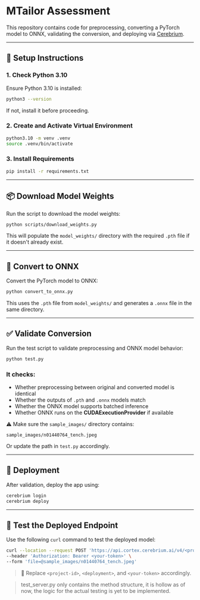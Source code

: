 # MTailor Assessment

This repository contains code for preprocessing, converting a PyTorch model to ONNX, validating the conversion, and deploying via [Cerebrium](https://www.cerebrium.ai/).

---

## 🔧 Setup Instructions

### 1. Check Python 3.10

Ensure Python 3.10 is installed:

```bash
python3 --version
```

If not, install it before proceeding.

### 2. Create and Activate Virtual Environment

```bash
python3.10 -m venv .venv
source .venv/bin/activate
```

### 3. Install Requirements

```bash
pip install -r requirements.txt
```

---

## 📦 Download Model Weights

Run the script to download the model weights:

```bash
python scripts/download_weights.py
```

This will populate the `model_weights/` directory with the required `.pth` file if it doesn't already exist.

---

## 🔁 Convert to ONNX

Convert the PyTorch model to ONNX:

```bash
python convert_to_onnx.py
```

This uses the `.pth` file from `model_weights/` and generates a `.onnx` file in the same directory.

---

## ✅ Validate Conversion

Run the test script to validate preprocessing and ONNX model behavior:

```bash
python test.py
```

### It checks:
- Whether preprocessing between original and converted model is identical  
- Whether the outputs of `.pth` and `.onnx` models match  
- Whether the ONNX model supports batched inference  
- Whether ONNX runs on the **CUDAExecutionProvider** if available  

⚠️ Make sure the `sample_images/` directory contains:

```
sample_images/n01440764_tench.jpeg
```

Or update the path in `test.py` accordingly.

---

## 🚀 Deployment

After validation, deploy the app using:

```bash
cerebrium login
cerebrium deploy
```

---

## 📡 Test the Deployed Endpoint

Use the following `curl` command to test the deployed model:

```bash
curl --location --request POST 'https://api.cortex.cerebrium.ai/v4/<project-id>/<deployment>/predict' \
--header 'Authorization: Bearer <your-token>' \
--form 'file=@sample_images/n01440764_tench.jpeg'
```

> 🔁 Replace `<project-id>`, `<deployment>`, and `<your-token>` accordingly.

> test_server.py only contains the method structure, it is hollow as of now, the logic for the actual testing is yet to be implemented.